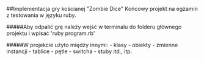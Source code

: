 ##Implementacja gry kościanej "Zombie Dice"
Końcowy projekt na egzamin z testowania w języku ruby.

#####Aby odpalić grę należy wejść w terminalu do folderu głównego projektu i wpisać 'ruby program.rb'

#####W projekcie użyto między innymi:
	- klasy
	- obiekty
	- zmienne instancji
	- tablice
	- pętle
	- switcha
	- stuby
	itd., itp.


